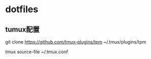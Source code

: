# dotfiles


## tumux配置
git clone https://github.com/tmux-plugins/tpm ~/.tmux/plugins/tpm

tmux source-file ~/.tmux.conf